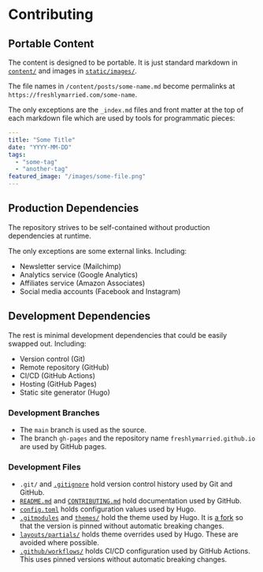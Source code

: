 # Contributing

## Portable Content

The content is designed to be portable. It is just standard markdown in [`content/`](https://github.com/freshlymarried/freshlymarried.github.io/tree/main/content) and images in [`static/images/`](https://github.com/freshlymarried/freshlymarried.github.io/tree/main/static/images).

The file names in `/content/posts/some-name.md` become permalinks at `https://freshlymarried.com/some-name`.

The only exceptions are the `_index.md` files and front matter at the top of each markdown file which are used by tools for programmatic pieces:

```yaml
---
title: "Some Title"
date: "YYYY-MM-DD"
tags:
  - "some-tag"
  - "another-tag"
featured_image: "/images/some-file.png"
---
```

## Production Dependencies

The repository strives to be self-contained without production dependencies at runtime.

The only exceptions are some external links. Including:

- Newsletter service (Mailchimp)
- Analytics service (Google Analytics)
- Affiliates service (Amazon Associates)
- Social media accounts (Facebook and Instagram)

## Development Dependencies

The rest is minimal development dependencies that could be easily swapped out. Including:

- Version control (Git)
- Remote repository (GitHub)
- CI/CD (GitHub Actions)
- Hosting (GitHub Pages)
- Static site generator (Hugo)

### Development Branches

- The `main` branch is used as the source.
- The branch `gh-pages` and the repository name `freshlymarried.github.io` are used by GitHub pages.

### Development Files

- `.git/` and [`.gitignore`](https://github.com/freshlymarried/freshlymarried.github.io/tree/main/.gitignore) hold version control history used by Git and GitHub.
- [`README.md`](https://github.com/freshlymarried/freshlymarried.github.io/tree/main/README.md) and [`CONTRIBUTING.md`](https://github.com/freshlymarried/freshlymarried.github.io/tree/main/CONTRIBUTING.md) hold documentation used by GitHub.
- [`config.toml`](https://github.com/freshlymarried/freshlymarried.github.io/tree/main/config.toml) holds configuration values used by Hugo.
- [`.gitmodules`](https://github.com/freshlymarried/freshlymarried.github.io/tree/main/.gitmodules) and [`themes/`](https://github.com/freshlymarried/freshlymarried.github.io/tree/main/themes) hold the theme used by Hugo. It is [a fork](https://github.com/freshlymarried/gohugo-theme-ananke) so that the version is pinned without automatic breaking changes.
- [`layouts/partials/`](https://github.com/freshlymarried/freshlymarried.github.io/tree/main/layouts/partials) holds theme overrides used by Hugo. These are avoided where possible.
- [`.github/workflows/`](https://github.com/freshlymarried/freshlymarried.github.io/tree/main/.github/workflows) holds CI/CD configuration used by GitHub Actions. This uses pinned versions without automatic breaking changes.
